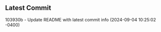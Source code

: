 
## Latest Commit
103930b - Update README with latest commit info (2024-09-04 10:25:02 -0400) <Yunxi-Zhou>
